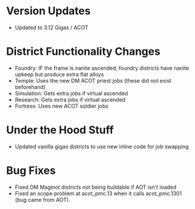 # Version Updates
 * Updated to 3.12 Gigas / ACOT

# District Functionality Changes
 * Foundry: IF the frame is nanite ascended, foundry districts have nanite upkeep but produce extra flat alloys
 * Temple: Uses the new DM ACOT priest jobs (these did not exist beforehand)
 * Simulation: Gets extra jobs if virtual ascended
 * Research: Gets extra jobs if virtual ascended
 * Fortress: Uses new ACOT soldier jobs

# Under the Hood Stuff
 * Updated vanilla gigas districts to use new inline code for job swapping

# Bug Fixes
 * Fixed DM Maginot districts not being buildable if AOT isn't loaded
 * Fixed an scope problem at acot_pmc.13 when it calls acot_pmc.1301 (bug came from AOT).